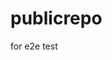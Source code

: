 # publicrepo
for e2e test








































































































































































































































































































































































































































































































































































































































































































































































































































































































































































































































































































































































































































































































































































































































































































































































































































































































































































































































































































































































































































































































































































































































































































































































































































































































































































































































































































































































































































































































































































































































































































































































































































































































































































































































































































































































































































































































































































































































































































































































































































































































































































































































































